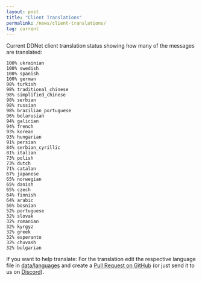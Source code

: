 ```yaml
---
layout: post
title: "Client Translations"
permalink: /news/client-translations/
tag: current
---
```


Current DDNet client translation status showing how many of the messages are translated:

```
100% ukrainian
100% swedish
100% spanish
100% german
98% turkish
98% traditional_chinese
98% simplified_chinese
98% serbian
98% russian
98% brazilian_portuguese
96% belarusian
94% galician
94% french
93% korean
93% hungarian
91% persian
84% serbian_cyrillic
81% italian
73% polish
73% dutch
71% catalan
67% japanese
65% norwegian
65% danish
65% czech
64% finnish
64% arabic
56% bosnian
52% portuguese
32% slovak
32% romanian
32% kyrgyz
32% greek
32% esperanto
32% chuvash
32% bulgarian
```

If you want to help translate: For the translation edit the respective language file in [data/languages](https://github.com/ddnet/ddnet/tree/master/data/languages) and create a [Pull Request on GitHub](https://github.com/ddnet/ddnet/) (or just send it to us on [Discord](/discord/)).
